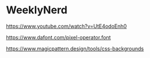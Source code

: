 # WeeklyNerd


https://www.youtube.com/watch?v=UtE4odoEnh0


https://www.dafont.com/pixel-operator.font

https://www.magicpattern.design/tools/css-backgrounds